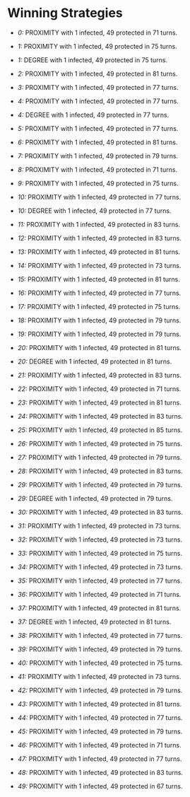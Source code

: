 # Winning Strategies

* _0:_ PROXIMITY with 1 infected, 49 protected in 71 turns.


* _1:_ PROXIMITY with 1 infected, 49 protected in 75 turns.


* _1:_ DEGREE with 1 infected, 49 protected in 75 turns.


* _2:_ PROXIMITY with 1 infected, 49 protected in 81 turns.


* _3:_ PROXIMITY with 1 infected, 49 protected in 77 turns.


* _4:_ PROXIMITY with 1 infected, 49 protected in 77 turns.


* _4:_ DEGREE with 1 infected, 49 protected in 77 turns.


* _5:_ PROXIMITY with 1 infected, 49 protected in 77 turns.


* _6:_ PROXIMITY with 1 infected, 49 protected in 81 turns.


* _7:_ PROXIMITY with 1 infected, 49 protected in 79 turns.


* _8:_ PROXIMITY with 1 infected, 49 protected in 71 turns.


* _9:_ PROXIMITY with 1 infected, 49 protected in 75 turns.


* _10:_ PROXIMITY with 1 infected, 49 protected in 77 turns.


* _10:_ DEGREE with 1 infected, 49 protected in 77 turns.


* _11:_ PROXIMITY with 1 infected, 49 protected in 83 turns.


* _12:_ PROXIMITY with 1 infected, 49 protected in 83 turns.


* _13:_ PROXIMITY with 1 infected, 49 protected in 81 turns.


* _14:_ PROXIMITY with 1 infected, 49 protected in 73 turns.


* _15:_ PROXIMITY with 1 infected, 49 protected in 81 turns.


* _16:_ PROXIMITY with 1 infected, 49 protected in 77 turns.


* _17:_ PROXIMITY with 1 infected, 49 protected in 75 turns.


* _18:_ PROXIMITY with 1 infected, 49 protected in 79 turns.


* _19:_ PROXIMITY with 1 infected, 49 protected in 79 turns.


* _20:_ PROXIMITY with 1 infected, 49 protected in 81 turns.


* _20:_ DEGREE with 1 infected, 49 protected in 81 turns.


* _21:_ PROXIMITY with 1 infected, 49 protected in 83 turns.


* _22:_ PROXIMITY with 1 infected, 49 protected in 71 turns.


* _23:_ PROXIMITY with 1 infected, 49 protected in 81 turns.


* _24:_ PROXIMITY with 1 infected, 49 protected in 83 turns.


* _25:_ PROXIMITY with 1 infected, 49 protected in 85 turns.


* _26:_ PROXIMITY with 1 infected, 49 protected in 75 turns.


* _27:_ PROXIMITY with 1 infected, 49 protected in 79 turns.


* _28:_ PROXIMITY with 1 infected, 49 protected in 83 turns.


* _29:_ PROXIMITY with 1 infected, 49 protected in 79 turns.


* _29:_ DEGREE with 1 infected, 49 protected in 79 turns.


* _30:_ PROXIMITY with 1 infected, 49 protected in 83 turns.


* _31:_ PROXIMITY with 1 infected, 49 protected in 73 turns.


* _32:_ PROXIMITY with 1 infected, 49 protected in 73 turns.


* _33:_ PROXIMITY with 1 infected, 49 protected in 75 turns.


* _34:_ PROXIMITY with 1 infected, 49 protected in 73 turns.


* _35:_ PROXIMITY with 1 infected, 49 protected in 77 turns.


* _36:_ PROXIMITY with 1 infected, 49 protected in 71 turns.


* _37:_ PROXIMITY with 1 infected, 49 protected in 81 turns.


* _37:_ DEGREE with 1 infected, 49 protected in 81 turns.


* _38:_ PROXIMITY with 1 infected, 49 protected in 77 turns.


* _39:_ PROXIMITY with 1 infected, 49 protected in 79 turns.


* _40:_ PROXIMITY with 1 infected, 49 protected in 75 turns.


* _41:_ PROXIMITY with 1 infected, 49 protected in 73 turns.


* _42:_ PROXIMITY with 1 infected, 49 protected in 79 turns.


* _43:_ PROXIMITY with 1 infected, 49 protected in 81 turns.


* _44:_ PROXIMITY with 1 infected, 49 protected in 77 turns.


* _45:_ PROXIMITY with 1 infected, 49 protected in 79 turns.


* _46:_ PROXIMITY with 1 infected, 49 protected in 71 turns.


* _47:_ PROXIMITY with 1 infected, 49 protected in 77 turns.


* _48:_ PROXIMITY with 1 infected, 49 protected in 83 turns.


* _49:_ PROXIMITY with 1 infected, 49 protected in 67 turns.


